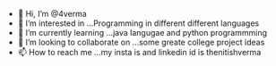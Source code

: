 - 👋 Hi, I’m @4verma
- 👀 I’m interested in ...Programming in different different languages
- 🌱 I’m currently learning ...java langugae and python programmming
- 💞️ I’m looking to collaborate on ...some greate college project ideas 
- 📫 How to reach me ...my insta is and linkedin id is thenitishverma

<!---
4verma/4verma is a ✨ special ✨ repository because its `README.md` (this file) appears on your GitHub profile.
You can click the Preview link to take a look at your changes.
--->
